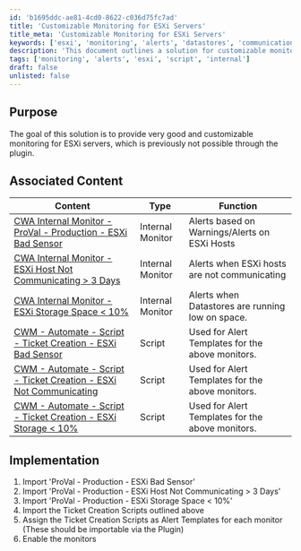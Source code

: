 ```yaml
---
id: 'b1695ddc-ae81-4cd0-8622-c036d75fc7ad'
title: 'Customizable Monitoring for ESXi Servers'
title_meta: 'Customizable Monitoring for ESXi Servers'
keywords: ['esxi', 'monitoring', 'alerts', 'datastores', 'communication']
description: 'This document outlines a solution for customizable monitoring of ESXi servers, detailing associated internal monitors and scripts for alert management. It provides step-by-step implementation guidance to enhance server monitoring capabilities.'
tags: ['monitoring', 'alerts', 'esxi', 'script', 'internal']
draft: false
unlisted: false
---
```

## Purpose

The goal of this solution is to provide very good and customizable monitoring for ESXi servers, which is previously not possible through the plugin.

## Associated Content

| Content                                                                                     | Type            | Function                                         |
|---------------------------------------------------------------------------------------------|-----------------|-------------------------------------------------|
| [CWA Internal Monitor - ProVal - Production - ESXi Bad Sensor](https://proval.itglue.com/DOC-5078775-10098675)         | Internal Monitor | Alerts based on Warnings/Alerts on ESXi Hosts   |
| [CWA Internal Monitor - ESXi Host Not Communicating > 3 Days](https://proval.itglue.com/DOC-5078775-10098752)         | Internal Monitor | Alerts when ESXi hosts are not communicating     |
| [CWA Internal Monitor - ESXi Storage Space < 10%](https://proval.itglue.com/DOC-5078775-10098750)                     | Internal Monitor | Alerts when Datastores are running low on space.|
| [CWM - Automate - Script - Ticket Creation - ESXi Bad Sensor](https://proval.itglue.com/DOC-5078775-10098303)         | Script          | Used for Alert Templates for the above monitors. |
| [CWM - Automate - Script - Ticket Creation - ESXi Not Communicating](https://proval.itglue.com/DOC-5078775-10098499) | Script          | Used for Alert Templates for the above monitors. |
| [CWM - Automate - Script - Ticket Creation - ESXi Storage < 10%](https://proval.itglue.com/DOC-5078775-10094519)     | Script          | Used for Alert Templates for the above monitors. |

## Implementation

1. Import 'ProVal - Production - ESXi Bad Sensor'
2. Import 'ProVal - Production - ESXi Host Not Communicating > 3 Days'
3. Import 'ProVal - Production - ESXi Storage Space < 10%'
4. Import the Ticket Creation Scripts outlined above
5. Assign the Ticket Creation Scripts as Alert Templates for each monitor (These should be importable via the Plugin)
6. Enable the monitors






